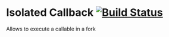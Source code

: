 Isolated Callback [![Build Status](https://secure.travis-ci.org/vatson/isolated-callback.png)](http://travis-ci.org/vatson/isolated-callback)
=================

Allows to execute a callable in a fork